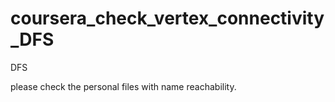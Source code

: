 # coursera_check_vertex_connectivity_DFS
DFS

please check the personal files with name reachability.
